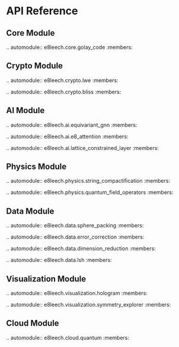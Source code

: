 # API Reference

## Core Module

.. automodule:: e8leech.core.golay_code
   :members:

## Crypto Module

.. automodule:: e8leech.crypto.lwe
   :members:

.. automodule:: e8leech.crypto.bliss
   :members:

## AI Module

.. automodule:: e8leech.ai.equivariant_gnn
   :members:

.. automodule:: e8leech.ai.e8_attention
   :members:

.. automodule:: e8leech.ai.lattice_constrained_layer
   :members:

## Physics Module

.. automodule:: e8leech.physics.string_compactification
   :members:

.. automodule:: e8leech.physics.quantum_field_operators
   :members:

## Data Module

.. automodule:: e8leech.data.sphere_packing
   :members:

.. automodule:: e8leech.data.error_correction
   :members:

.. automodule:: e8leech.data.dimension_reduction
   :members:

.. automodule:: e8leech.data.lsh
   :members:

## Visualization Module

.. automodule:: e8leech.visualization.hologram
   :members:

.. automodule:: e8leech.visualization.symmetry_explorer
   :members:

## Cloud Module

.. automodule:: e8leech.cloud.quantum
   :members:

